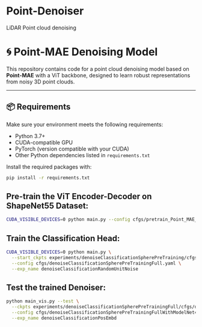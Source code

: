 # Point-Denoiser
LiDAR Point cloud denoising

# 🌀 Point-MAE Denoising Model

This repository contains code for a point cloud denoising model based on **Point-MAE** with a ViT backbone, designed to learn robust representations from noisy 3D point clouds.

---

## 📦 Requirements

Make sure your environment meets the following requirements:

- Python 3.7+
- CUDA-compatible GPU
- PyTorch (version compatible with your CUDA)
- Other Python dependencies listed in `requirements.txt`

Install the required packages with:

```bash
pip install -r requirements.txt
```
## Pre-train the ViT Encoder-Decoder on ShapeNet55 Dataset:
```bash
CUDA_VISIBLE_DEVICES=0 python main.py --config cfgs/pretrain_Point_MAE_ViT.yaml --exp_name pretrain_ViT_Transformer
```

## Train the Classification Head:
```bash
CUDA_VISIBLE_DEVICES=0 python main.py \
  --start_ckpts experiments/denoiseClassificationSpherePreTraining/cfgs/denoiseClassificationSpherePreTraining/ckpt-last.pth \
  --config cfgs/denoiseClassificationSpherePreTrainingFull.yaml \
  --exp_name denoiseClassificationRandomUnitNoise
```

## Test the trained Denoiser:
```bash
python main_vis.py --test \
  --ckpts experiments/denoiseClassificationSpherePreTrainingFull/cfgs/denoiseClassificationPosEmbd/ckpt-last.pth \
  --config cfgs/denoiseClassificationSpherePreTrainingFullWithModelNet40.yaml \
  --exp_name denoiseClassificationPosEmbd
```





